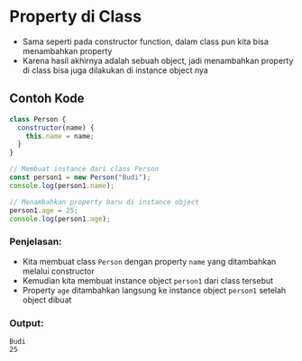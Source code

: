 # Property di Class

- Sama seperti pada constructor function, dalam class pun kita bisa menambahkan property
- Karena hasil akhirnya adalah sebuah object, jadi menambahkan property di class bisa juga dilakukan di instance object nya

## Contoh Kode

```javascript
class Person {
  constructor(name) {
    this.name = name;
  }
}

// Membuat instance dari class Person
const person1 = new Person("Budi");
console.log(person1.name);

// Menambahkan property baru di instance object
person1.age = 25;
console.log(person1.age);
```

### Penjelasan:
- Kita membuat class `Person` dengan property `name` yang ditambahkan melalui constructor
- Kemudian kita membuat instance object `person1` dari class tersebut
- Property `age` ditambahkan langsung ke instance object `person1` setelah object dibuat

### Output:
```
Budi
25
```
